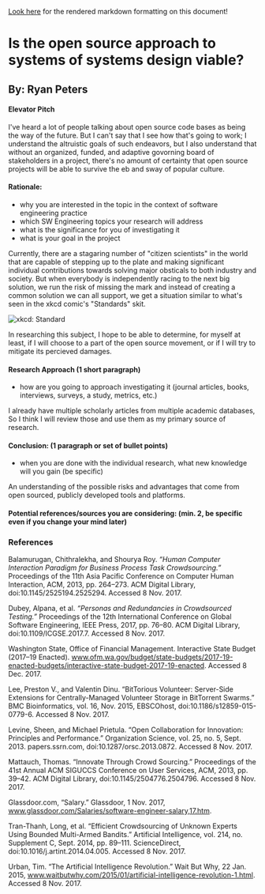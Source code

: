 [Look here](https://ryancpeters.github.io/Winter_UWB_2017/360_software_eng/Individual-Research-Project-Proposal/) for the rendered markdown formatting on this document!


Is the open source approach to systems of systems design viable?
===
By: Ryan Peters
---
#### Elevator Pitch
I've heard a lot of people talking about open source code bases as being the way of the future. But I can't say that I see how that's going to work; I understand the altruistic goals of such endeavors, but I also understand that without an organized, funded, and adaptive govorning board of stakeholders in a project, there's no amount of certainty that open source projects will be able to survive the eb and sway of popular culture.

#### Rationale:
- why you are interested in the topic in the context of software engineering practice
- which SW Engineering topics your research will address
- what is the significance for you of investigating it
- what is your goal in the project

Currently, there are a stagaring number of "citizen scientists" in the world that are capable of stepping up to the plate and making significant individual contributions towards solving major obsticals to both industry and society. But when everybody is independently racing to the next big solution, we run the risk of missing the mark and instead of creating a common solution we can all support, we get a situation similar to what's seen in the xkcd comic's "Standards" skit.

![xkcd: Standard](https://imgs.xkcd.com/comics/standards.png "Fortunately, the charging one has been solved now that we've all standardized on mini-USB, or is it micro-USB? Shit.")

In researching this subject, I hope to be able to determine, for myself at least, if I will choose to a part of the open source movement, or if I will try to mitigate its percieved damages.


#### Research Approach (1 short paragraph)

- how are you going to approach investigating it (journal articles, books, interviews, surveys, a study, metrics, etc.)

I already have multiple scholarly articles from multiple academic databases, So I think I will review those and use them as my primary source of research.

#### Conclusion: (1 paragraph or set of bullet points)

- when you are done with the individual research, what new knowledge will you gain (be specific)

An understanding of the possible risks and advantages that come from open sourced, publicly developed tools and platforms. 

#### Potential references/sources you are considering:  (min. 2, be specific even if you change your mind later)

### References
Balamurugan, Chithralekha, and Shourya Roy. _“Human Computer Interaction Paradigm for Business Process Task Crowdsourcing.”_ Proceedings of the 11th Asia Pacific Conference on Computer Human Interaction, ACM, 2013, pp. 264–273. ACM Digital Library, doi:10.1145/2525194.2525294. Accessed 8 Nov. 2017.

Dubey, Alpana, et al. _“Personas and Redundancies in Crowdsourced Testing.”_ Proceedings of the 12th International Conference on Global Software Engineering, IEEE Press, 2017, pp. 76–80. ACM Digital Library, doi:10.1109/ICGSE.2017.7. Accessed 8 Nov. 2017.

Washington State, Office of Financial Management. Interactive State Budget (2017–19 Enacted). www.ofm.wa.gov/budget/state-budgets/2017-19-enacted-budgets/interactive-state-budget-2017-19-enacted. Accessed 8 Dec. 2017.

Lee, Preston V., and Valentin Dinu. “BitTorious Volunteer: Server-Side Extensions for Centrally-Managed Volunteer Storage in BitTorrent Swarms.” BMC Bioinformatics, vol. 16, Nov. 2015, EBSCOhost, doi:10.1186/s12859-015-0779-6. Accessed 8 Nov. 2017.

Levine, Sheen, and Michael Prietula. “Open Collaboration for Innovation: Principles and Performance.” Organization Science, vol. 25, no. 5, Sept. 2013. papers.ssrn.com, doi:10.1287/orsc.2013.0872. Accessed 8 Nov. 2017.

Mattauch, Thomas. “Innovate Through Crowd Sourcing.” Proceedings of the 41st Annual ACM SIGUCCS Conference on User Services, ACM, 2013, pp. 39–42. ACM Digital Library, doi:10.1145/2504776.2504796. Accessed 8 Nov. 2017.

Glassdoor.com, “Salary.” Glassdoor, 1 Nov. 2017, www.glassdoor.com/Salaries/software-engineer-salary,17.htm. 


Tran-Thanh, Long, et al. “Efficient Crowdsourcing of Unknown Experts Using Bounded Multi-Armed Bandits.” Artificial Intelligence, vol. 214, no. Supplement C, Sept. 2014, pp. 89–111. ScienceDirect, doi:10.1016/j.artint.2014.04.005. Accessed 8 Nov. 2017.

Urban, Tim. “The Artificial Intelligence Revolution.” Wait But Why, 22 Jan. 2015, www.waitbutwhy.com/2015/01/artificial-intelligence-revolution-1.html. Accessed 8 Nov. 2017.
